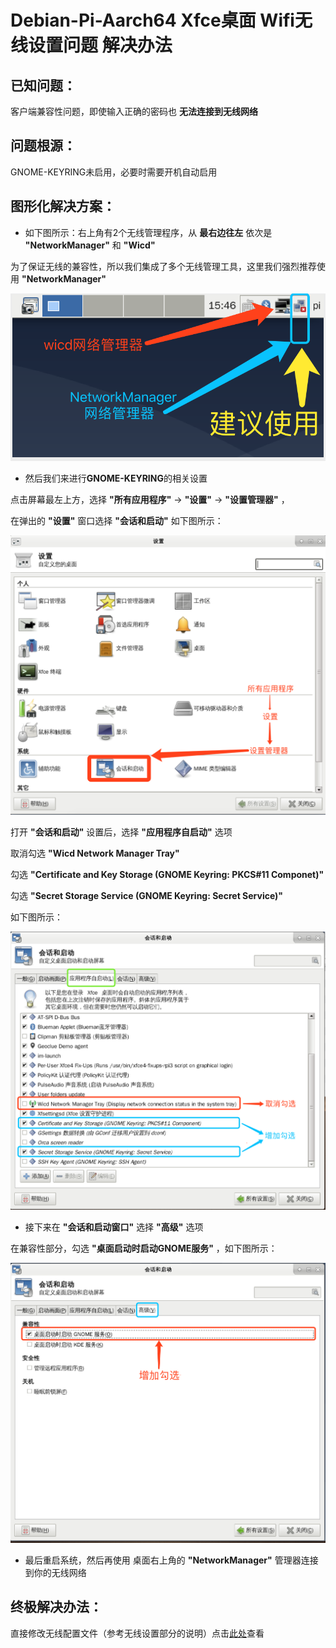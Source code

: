 # Debian-Pi-Aarch64 Xfce桌面  Wifi无线设置问题 解决办法

## 已知问题：

客户端兼容性问题，即使输入正确的密码也 **无法连接到无线网络**

## 问题根源：

GNOME-KEYRING未启用，必要时需要开机自动启用

## 图形化解决方案：

- 如下图所示：右上角有2个无线管理程序，从 **最右边往左** 依次是 **"NetworkManager"** 和 **"Wicd"**

为了保证无线的兼容性，所以我们集成了多个无线管理工具，这里我们强烈推荐使用 **"NetworkManager"**

![wifi0](../images/wifi-key/wifi-key0.png)

- 然后我们来进行**GNOME-KEYRING**的相关设置

点击屏幕最左上方，选择 **"所有应用程序"** -> **"设置"** -> **"设置管理器"** ，

在弹出的 **"设置"** 窗口选择 **"会话和启动"** 如下图所示：

![wifi1](../images/wifi-key/wifi-key1.png)

打开 **"会话和启动"** 设置后，选择 **"应用程序自启动"** 选项

取消勾选 **"Wicd Network Manager Tray"**

勾选 **"Certificate and Key Storage (GNOME Keyring: PKCS#11 Componet)"**

勾选 **"Secret Storage Service (GNOME Keyring: Secret Service)"**

如下图所示：

![wifi2](../images/wifi-key/wifi-key2.png)

- 接下来在 **"会话和启动窗口"** 选择 **"高级"** 选项

在兼容性部分，勾选 **"桌面启动时启动GNOME服务"** ，如下图所示：

![wifi3](../images/wifi-key/wifi-key3.png)

- 最后重启系统，然后再使用 桌面右上角的 **"NetworkManager"** 管理器连接到你的无线网络


## 终极解决办法：

直接修改无线配置文件（参考无线设置部分的说明）点击[此处](../README.md#%E7%BD%91%E7%BB%9C%E9%A2%84%E9%85%8D%E7%BD%AE)查看
